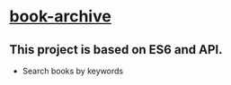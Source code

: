 # [book-archive](https://search-fav-book.netlify.app/)

## This project is based on ES6 and API.
* Search books by keywords
